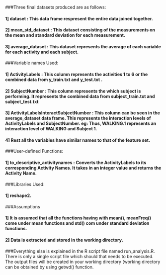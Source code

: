 ###Three final datasets produced are as follows:
####        1] dataset : This data frame respresent the entire data joined together.
####        2] mean_std_dataset : This dataset consisting of the measurements on the mean and standard deviation for each measurement.
####        3] average_dataset :  This dataset represents the average of each variable for each activity and each subject.

###Variable names Used:
####        1] ActivityLabels : This column represents the activities 1 to 6 or the combined data from y_train.txt and y_test.txt .
####        2] SubjectNumber : This column represents the which subject is performing. It represents the combined data from subject_train.txt and subject_test.txt
####        3] ActivityLabelsInteractSubjectNumber : This column can be seen in the average_dataset data frame. This represents the interaction levels of ActivityLabels and SubjectNumber. eg: Thus, WALKING.1 represents an interaction level of WALKING and Subject 1.
####        4] Rest all the variables have similar names to that of the feature set.

###User-defined Functions:
####        1] to_descriptive_activitynames : Converts the ActivityLabels to its corresponding Activity Names. It takes in an integer value and returns the Activity Name.

###Libraries Used:
####        1] reshape2.

###Assumptions
####        1] It is assumed that all the functions having with mean(), meanFreq() come under mean functions and std() com under standard deviation functions.
####        2] Data is extracted and stored in the working directory.

###Everything else is explained in the R script file named run_analysis.R. There is only a single script file which should that needs to be executed. The output files will be created in your working directory (working directory can be obtained by using getwd() function. 